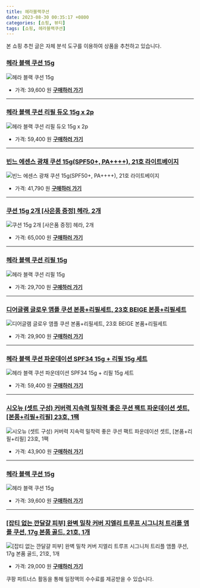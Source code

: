 ```yaml
---
title: 헤라블랙쿠션
date: 2023-08-30 00:35:17 +0800
categories: [쇼핑, 뷰티]
tags: [쇼핑, 헤라블랙쿠션]
---
```

본 쇼핑 추천 글은 자체 분석 도구를 이용하여 상품을 추천하고 있습니다.
### [헤라 블랙 쿠션 15g](https://link.coupang.com/re/AFFSDP?lptag=AF1030537&pageKey=7156627675&itemId=18002957282&vendorItemId=76342662925&traceid=V0-153-de7ee5d014fc2847&requestid=20230907003517517003563199&token=31850C%7CMIXED)
![헤라 블랙 쿠션 15g](https://ads-partners.coupang.com/image1/QIIgA3wSY894TROvQKc_bYkDOg4CImCkXhdl4ow0x_uhPPpDTQ3pI44vuLKYZeUUWNnJO4U-_7TV2FJkP2fSCZsvSOe2HUOV7BymQaOM1BVa1jEkR5iWETVRQz_LAqCftbwCP24qq-DM0b5UiMx30nEzpl-AtXyfkGTLlBIdnNU3hl8Eb0CArffUB_83kzvnGBDXiS3TezjG8k6W-VvYuUJV-GEf6qORZ7bMcHfKU0MDecwDGdqe1hNHg07LBZsSJ6dcH0-ncw6Y7PVBzuqb)
- 가격: 39,600 원
[**구매하러 가기**](https://link.coupang.com/re/AFFSDP?lptag=AF1030537&pageKey=7156627675&itemId=18002957282&vendorItemId=76342662925&traceid=V0-153-de7ee5d014fc2847&requestid=20230907003517517003563199&token=31850C%7CMIXED)
---
### [헤라 블랙 쿠션 리필 듀오 15g x 2p](https://link.coupang.com/re/AFFSDP?lptag=AF1030537&pageKey=7368826056&itemId=15527737430&vendorItemId=82343915066&traceid=V0-153-de4d3c1e983123ef&requestid=20230907003517517003563199&token=31850C%7CMIXED)
![헤라 블랙 쿠션 리필 듀오 15g x 2p](https://ads-partners.coupang.com/image1/DnF5mI0YH2k02qEmDkIQUfBUCRdH5LjwbO7FDJDrhJ-Hc2VDH7SKTQx2vk-iWU2r5FmCmFzxLAZ_ZP-U74a-VVGcrHxLpEc6tmjr1dZvF1vKUTTI9cavRQ8QNLMqdugoTtF8Mtu9cQniRzEVYl3f-CKS30SoEoFA2eK1fb6Qg2qJDabmnOHhPDWbY_eHaa1pAVfxjdkXiq0CQ7zcGSz6oT2M_aUvRs29i-HMVuoWSqAHNNhC9weOYZNGLmVX92KNeSBjVlMn6LySAiadxvkeS6w=)
- 가격: 59,400 원
[**구매하러 가기**](https://link.coupang.com/re/AFFSDP?lptag=AF1030537&pageKey=7368826056&itemId=15527737430&vendorItemId=82343915066&traceid=V0-153-de4d3c1e983123ef&requestid=20230907003517517003563199&token=31850C%7CMIXED)
---
### [빈느 에센스 광채 쿠션 15g(SPF50+, PA++++), 21호 라이트베이지](https://link.coupang.com/re/AFFSDP?lptag=AF1030537&pageKey=7390697460&itemId=19107290913&vendorItemId=82169497465&traceid=V0-153-96aea2f4804ad9c4&clickBeacon=tQZFJui5Kfsg7OeN1%2BP%2FCkXx6uCrb8VxiYk7dv7qzR1rHHcUDwnUfLXW6kAiC8A7W3yN5Elm%2FMIVimbPS2c%2F1i70Yz%2BKJ3ozEQePeUEpnWOM8WwzcVWyOyE3WqGylZWgNuXOGOZ7Afd%2F%2BSYu4kRuSP05z%2FtG5t1orPZmgUaAYQgKGOoCLwfRqO4ZZczeolOZVlWIZml0WGXb7D76K0aSL62BS9Q%2FKsyY9a7RK4SZqbK64GgOI3zInWk%2F5hQiFaupOJ5v6KZTOzgEpfrShIm8thC3%2FWhiryz91SiqiQD4WadZrpV32TVlwbBiq46Ejr7VeCWjEEsJ0GkYB4zIZVqjvSUFZeNI7oGsaI98859cuIN3h8oVjmVef5eYKJxZ%2BrpeIMC5gkHG%2BTGNTX8Q3wOZ9EPYVchBJ9CKl%2Bri5jmWonWSdCkqcdXceeDXCGjGSjSt5frvNEXeE9HcIauV%2F2SSaOrH1XfV%2F9PalINR0tK%2B9RGpPQzm5u0iWYBzqSwkzJIVsnDihuVU3nQjHNsWnkkpuBtgvJOm213kDzysS84XuvRb%2F2D16KuwR7DLip6eQHMQ%2BZX%2FV5fmQ773UmIH%2FMbBnMUStdemV%2FY6irYr3AdMlNJQxqcMiKtc25KVdwASz8WWFagGT2NdE2OEFFUeAreGz16WTtBy3HyQn1JLzfQdbZAifY4XL3QWZu5D7gZYwtJO%2FS%2BFLKAHJRCvQNgkiDEpHWNzBsGWPDU92WC8o9rNoMUuMmGcV0jWCU4YDmixwG%2F%2BqVT%2FKfoH4zRqnZP6kBEvw3ceFao1pDZYG%2FFSJq061v%2BT9b4zyHxkR%2FR6yOOkVNghlyy%2FyAPMWDUg1FNhAYZ7Bhwvx6KjbaJzcfQuCwyoYE8Xact9ez79qOeOmFKaKcFu&requestid=20230907003517517003563199&token=31850C%7CMIXED)
![빈느 에센스 광채 쿠션 15g(SPF50+, PA++++), 21호 라이트베이지](https://ads-partners.coupang.com/image1/6JQAvtT7d0JCDKB76CSDIEveRml0V3xZlHc_nhscBw5l9jcYunGk2OPkahLJgfIgvfFu9kPNScvw-mSQXDuW463UQaFXYqSVbz-mvvs8jauQ2Ao_okZNwvf3XXz0vOCrjkK8-YrZWGqg4nL1ok8eCiu45KMj4NHsXwg1GZmy2jnFQdzy2HFVqE78n4q7wsPVj3E_xmud6wHU0PSfwO55wWm6H6HpPQv6hA6ZGcd_bosZmqNfq_wlWb-qzHKyh_0BI5X6wDY9Oa8IApCDQQel6Cs-_-ibcFe_Z2Zf2nFqzuEmZT5H4ZA=)
- 가격: 41,790 원
[**구매하러 가기**](https://link.coupang.com/re/AFFSDP?lptag=AF1030537&pageKey=7390697460&itemId=19107290913&vendorItemId=82169497465&traceid=V0-153-96aea2f4804ad9c4&clickBeacon=tQZFJui5Kfsg7OeN1%2BP%2FCkXx6uCrb8VxiYk7dv7qzR1rHHcUDwnUfLXW6kAiC8A7W3yN5Elm%2FMIVimbPS2c%2F1i70Yz%2BKJ3ozEQePeUEpnWOM8WwzcVWyOyE3WqGylZWgNuXOGOZ7Afd%2F%2BSYu4kRuSP05z%2FtG5t1orPZmgUaAYQgKGOoCLwfRqO4ZZczeolOZVlWIZml0WGXb7D76K0aSL62BS9Q%2FKsyY9a7RK4SZqbK64GgOI3zInWk%2F5hQiFaupOJ5v6KZTOzgEpfrShIm8thC3%2FWhiryz91SiqiQD4WadZrpV32TVlwbBiq46Ejr7VeCWjEEsJ0GkYB4zIZVqjvSUFZeNI7oGsaI98859cuIN3h8oVjmVef5eYKJxZ%2BrpeIMC5gkHG%2BTGNTX8Q3wOZ9EPYVchBJ9CKl%2Bri5jmWonWSdCkqcdXceeDXCGjGSjSt5frvNEXeE9HcIauV%2F2SSaOrH1XfV%2F9PalINR0tK%2B9RGpPQzm5u0iWYBzqSwkzJIVsnDihuVU3nQjHNsWnkkpuBtgvJOm213kDzysS84XuvRb%2F2D16KuwR7DLip6eQHMQ%2BZX%2FV5fmQ773UmIH%2FMbBnMUStdemV%2FY6irYr3AdMlNJQxqcMiKtc25KVdwASz8WWFagGT2NdE2OEFFUeAreGz16WTtBy3HyQn1JLzfQdbZAifY4XL3QWZu5D7gZYwtJO%2FS%2BFLKAHJRCvQNgkiDEpHWNzBsGWPDU92WC8o9rNoMUuMmGcV0jWCU4YDmixwG%2F%2BqVT%2FKfoH4zRqnZP6kBEvw3ceFao1pDZYG%2FFSJq061v%2BT9b4zyHxkR%2FR6yOOkVNghlyy%2FyAPMWDUg1FNhAYZ7Bhwvx6KjbaJzcfQuCwyoYE8Xact9ez79qOeOmFKaKcFu&requestid=20230907003517517003563199&token=31850C%7CMIXED)
---
### [쿠션 15g 2개 [사은품 증정] 헤라, 2개](https://link.coupang.com/re/AFFSDP?lptag=AF1030537&pageKey=7527539436&itemId=19756901646&vendorItemId=86622914832&traceid=V0-153-fcbaa0f30d59e3de&clickBeacon=tQZFJui5Kfsg7OeN1%2BP%2FCkXx6uCrb8VxiYk7dv7qzR1rHHcUDwnUfLXW6kAiC8A7W3yN5Elm%2FMIVimbPS2c%2F1i70Yz%2BKJ3ozEQePeUEpnWNdP%2BK%2Fpkl01nfQ1oXptMQxNuXOGOZ7Afd%2F%2BSYu4kRuSHlnmyLUdtwnh2XzeSkZ9n2yQHyDtXUKG5%2F8WUDjzx38VlWIZml0WGXb7D76K0aSL62BS9Q%2FKsyY9a7RK4SZqbK64GgOI3zInWk%2F5hQiFaupVe9fD7HQoGZ4gP%2FV490isidmp%2BOMYRJrrTnma9KrfQKDLIo0VLqSnq48Cwax5qY3JoBgtSZ2KCK%2B6DRK49RBi3%2Byl%2FK4ylK52kR7Kcd%2B5H6fPcyxr90arb8dNO9bSaTR5c36pSwyXLbWWQnHhs0MBhm7i3DoIk%2BAeSLdDNzzUZBAG7TZZfBbokXA7HNQqoAFWvqbdEr4jOQa1mcg47G0lEDtJa5L%2BF%2B3JXRHlr2MEPq%2F1O2C88A9c7zKYnazJ2bVk8VUCS7dyocJYXYQ1cXwhZcDWtNWJUgVxtzXiaisUIh3QOgEJ1ULiBlFeG27eYb74cSwDQJn2GS7LDq7bemwO%2FIeY2ZeIGVYKUMY%2FodCiJPmeOKYzTGhLjaMiraWHvgUlunBAcj54vThWA3jP%2BtbThE0udvRdEkljMsYOqhagQYN%2FDgPXvfGt91fHoo%2FiLhLW3%2BtIaByc64iap%2FAX05hgZDGDcrh22hFmM4dLoJug5IitZKsgPkmuXQlPsHH0rOlJzTUXUvmu1%2Fu6RTimfVU6lwrXDG%2Fg0OAK%2Fyfv1tk3%2FCbsOaDQ25Iv3UfpbCwZn%2BnIFSSxJc18w131d0y2osIiAJWPWhiG29ku9aURHSF9W4Q5TLjPQakngng4ROfyDYs&requestid=20230907003517517003563199&token=31850C%7CMIXED)
![쿠션 15g 2개 [사은품 증정] 헤라, 2개](https://ads-partners.coupang.com/image1/MbADhIbSuH7nvEYOMSOgoXdqyyxU5JvBqGNO1jfILA4tpisXrPT5mm33AieUfOoX-nFOjCNboMpHcdwFY2jS40qsdQrpso7NxfHX-1T41-7zAFKIb0UbzCrQUEB4gUY4S9bhBYNdRAxWhkRJh_BKOH6BwHRSPr8KSDObJ7mnPb9kejS_CDjh8tIQperJVmR1pgM4TAzf23uGedTLYe6Z1KVzxA0LVuzyh5gMXrSN4hgJOfJx83p2u085B7L4YkPiyRsBMWXBClboMSgeZIlApvAZbb2nDdgOkbzoxz9nLbvfwtCA)
- 가격: 65,000 원
[**구매하러 가기**](https://link.coupang.com/re/AFFSDP?lptag=AF1030537&pageKey=7527539436&itemId=19756901646&vendorItemId=86622914832&traceid=V0-153-fcbaa0f30d59e3de&clickBeacon=tQZFJui5Kfsg7OeN1%2BP%2FCkXx6uCrb8VxiYk7dv7qzR1rHHcUDwnUfLXW6kAiC8A7W3yN5Elm%2FMIVimbPS2c%2F1i70Yz%2BKJ3ozEQePeUEpnWNdP%2BK%2Fpkl01nfQ1oXptMQxNuXOGOZ7Afd%2F%2BSYu4kRuSHlnmyLUdtwnh2XzeSkZ9n2yQHyDtXUKG5%2F8WUDjzx38VlWIZml0WGXb7D76K0aSL62BS9Q%2FKsyY9a7RK4SZqbK64GgOI3zInWk%2F5hQiFaupVe9fD7HQoGZ4gP%2FV490isidmp%2BOMYRJrrTnma9KrfQKDLIo0VLqSnq48Cwax5qY3JoBgtSZ2KCK%2B6DRK49RBi3%2Byl%2FK4ylK52kR7Kcd%2B5H6fPcyxr90arb8dNO9bSaTR5c36pSwyXLbWWQnHhs0MBhm7i3DoIk%2BAeSLdDNzzUZBAG7TZZfBbokXA7HNQqoAFWvqbdEr4jOQa1mcg47G0lEDtJa5L%2BF%2B3JXRHlr2MEPq%2F1O2C88A9c7zKYnazJ2bVk8VUCS7dyocJYXYQ1cXwhZcDWtNWJUgVxtzXiaisUIh3QOgEJ1ULiBlFeG27eYb74cSwDQJn2GS7LDq7bemwO%2FIeY2ZeIGVYKUMY%2FodCiJPmeOKYzTGhLjaMiraWHvgUlunBAcj54vThWA3jP%2BtbThE0udvRdEkljMsYOqhagQYN%2FDgPXvfGt91fHoo%2FiLhLW3%2BtIaByc64iap%2FAX05hgZDGDcrh22hFmM4dLoJug5IitZKsgPkmuXQlPsHH0rOlJzTUXUvmu1%2Fu6RTimfVU6lwrXDG%2Fg0OAK%2Fyfv1tk3%2FCbsOaDQ25Iv3UfpbCwZn%2BnIFSSxJc18w131d0y2osIiAJWPWhiG29ku9aURHSF9W4Q5TLjPQakngng4ROfyDYs&requestid=20230907003517517003563199&token=31850C%7CMIXED)
---
### [헤라 블랙 쿠션 리필 15g](https://link.coupang.com/re/AFFSDP?lptag=AF1030537&pageKey=7368826056&itemId=9056582125&vendorItemId=81130953896&traceid=V0-153-de4d3c1e983123ef&requestid=20230907003517517003563199&token=31850C%7CMIXED)
![헤라 블랙 쿠션 리필 15g](https://ads-partners.coupang.com/image1/d9Qol4B9WiqoVaQ2d1r2cBIkuSrZoNVfuTIoc9LEeIu7lXwuT9SdJIkvxcNR9AfZ15RtrnHlQk-ZDfldpN6evXEJfNW-3grhOhrG1TmdotosTHODpnVvA-mVNrVX8SHBs-1Tsi4SzVLY87D2SuoFoP8MMyXIONL4uNCj7LLfX-kY3LhEanp5rX588iwsuTHCv9XjM1lW7C9my4Pt2rutwnYPeXdOQqgmk736I6EKsKtRE-BFe1s8hvt5m8UCPSe_jYOj0b86v_MPIGrRAaZyC_w=)
- 가격: 29,700 원
[**구매하러 가기**](https://link.coupang.com/re/AFFSDP?lptag=AF1030537&pageKey=7368826056&itemId=9056582125&vendorItemId=81130953896&traceid=V0-153-de4d3c1e983123ef&requestid=20230907003517517003563199&token=31850C%7CMIXED)
---
### [디어글램 글로우 앰플 쿠션 본품+리필세트, 23호 BEIGE 본품+리필세트](https://link.coupang.com/re/AFFSDP?lptag=AF1030537&pageKey=6427551750&itemId=13856454852&vendorItemId=85463986657&traceid=V0-153-4d691dda6c62b711&clickBeacon=tQZFJui5Kfsg7OeN1%2BP%2FCkXx6uCrb8VxiYk7dv7qzR1rHHcUDwnUfLXW6kAiC8A7W3yN5Elm%2FMIVimbPS2c%2F1i70Yz%2BKJ3ozEQePeUEpnWM1r7QNbPHh0qsPprD5nneqNuXOGOZ7Afd%2F%2BSYu4kRuSGv%2BMQL%2F%2FPoJae9NiQZ%2BfBnuOh8NuJNplGCgHwivkhLFVlWIZml0WGXb7D76K0aSL62BS9Q%2FKsyY9a7RK4SZqbK64GgOI3zInWk%2F5hQiFaupFlB6qreMl5QAfjZj9oxdoqUyb1cvuU%2BPZPbmRltzJgjyBd5V6FpelHPo5MSFnffb%2BERngky00rfhTp9SM00Uwxu7Ry62fUqilMaQHuGgilEjJZqO2nqKMTWG7dbhYKZIy1%2Frny%2BP0jLWInoGUhxG3WAChiyS5nm1dgFmkCt6opaXaGcFrPTbI4%2FBmUYaWJd%2BBV4PbvPzxmyAlhCWmHa1WlygBNAnigEjNlVQo%2FYzZEV3QOgEJ1ULiBlFeG27eYb74cSwDQJn2GS7LDq7bemwOwV%2Fwm4pe1BK%2FbHehqqvXJxSpg%2FA%2FrsZmAsXXNTsb12cbAML1qvk3Cs%2BytiU5tbYf8svXHc72sDsnKQ4FoYwAzwXX4NP%2BT8J4Fs7U6oL%2BQhu1nSbn7aOdH%2FYAWeB7%2Fz89QppQbmO31%2BV99yaFOCN0SGaReu0%2BOpigwvLL2BxQm5G%2Bfo%2FCatBdMbu3kefnPAtUimkRohBEdDqdVZY0cwpC2k6x3L6x6nwdEcLnC4ulFLE3G6BKPuBLGnOQd1gEBCKr6DEgkvtFBf049p513kTqwIKnt3Dv84fKuvX9Y9%2BpxZuP1rgCKluxzpC6hwexW8SPBtUVHqLazOPbwiCBtw%2BaCxhEPzeu3MLJm2nYk5pF9LA&requestid=20230907003517517003563199&token=31850C%7CMIXED)
![디어글램 글로우 앰플 쿠션 본품+리필세트, 23호 BEIGE 본품+리필세트](https://ads-partners.coupang.com/image1/ui2ZWJ2Jg0aV6dHHuu5dtPUx6zAjWZFIwuqEvOi6c52hhLEmlM8bhJgTzAT_n5IXcVvvWG9oHrDnjuPE2wYtrENS5VpKY5QHWnY39dBGhZtSH-3psVZ3GpLCqI8QfKCD_hv130xDZsBNljB14QcIrjzqiZJjeeRfVnRmAjeUP6o7bjVskefhrZATc57QxmN-ZDbRh0EKhU4fAN819jviXOFjAhk0jFbPBPc9TXglssH3Ie8avYFCFIfwiiUeSRWKVUwhS5xuSojq4MDnkdNVg2U3GnfPFtnqmX9E6K84h9-N3FLm)
- 가격: 29,900 원
[**구매하러 가기**](https://link.coupang.com/re/AFFSDP?lptag=AF1030537&pageKey=6427551750&itemId=13856454852&vendorItemId=85463986657&traceid=V0-153-4d691dda6c62b711&clickBeacon=tQZFJui5Kfsg7OeN1%2BP%2FCkXx6uCrb8VxiYk7dv7qzR1rHHcUDwnUfLXW6kAiC8A7W3yN5Elm%2FMIVimbPS2c%2F1i70Yz%2BKJ3ozEQePeUEpnWM1r7QNbPHh0qsPprD5nneqNuXOGOZ7Afd%2F%2BSYu4kRuSGv%2BMQL%2F%2FPoJae9NiQZ%2BfBnuOh8NuJNplGCgHwivkhLFVlWIZml0WGXb7D76K0aSL62BS9Q%2FKsyY9a7RK4SZqbK64GgOI3zInWk%2F5hQiFaupFlB6qreMl5QAfjZj9oxdoqUyb1cvuU%2BPZPbmRltzJgjyBd5V6FpelHPo5MSFnffb%2BERngky00rfhTp9SM00Uwxu7Ry62fUqilMaQHuGgilEjJZqO2nqKMTWG7dbhYKZIy1%2Frny%2BP0jLWInoGUhxG3WAChiyS5nm1dgFmkCt6opaXaGcFrPTbI4%2FBmUYaWJd%2BBV4PbvPzxmyAlhCWmHa1WlygBNAnigEjNlVQo%2FYzZEV3QOgEJ1ULiBlFeG27eYb74cSwDQJn2GS7LDq7bemwOwV%2Fwm4pe1BK%2FbHehqqvXJxSpg%2FA%2FrsZmAsXXNTsb12cbAML1qvk3Cs%2BytiU5tbYf8svXHc72sDsnKQ4FoYwAzwXX4NP%2BT8J4Fs7U6oL%2BQhu1nSbn7aOdH%2FYAWeB7%2Fz89QppQbmO31%2BV99yaFOCN0SGaReu0%2BOpigwvLL2BxQm5G%2Bfo%2FCatBdMbu3kefnPAtUimkRohBEdDqdVZY0cwpC2k6x3L6x6nwdEcLnC4ulFLE3G6BKPuBLGnOQd1gEBCKr6DEgkvtFBf049p513kTqwIKnt3Dv84fKuvX9Y9%2BpxZuP1rgCKluxzpC6hwexW8SPBtUVHqLazOPbwiCBtw%2BaCxhEPzeu3MLJm2nYk5pF9LA&requestid=20230907003517517003563199&token=31850C%7CMIXED)
---
### [헤라 블랙 쿠션 파운데이션 SPF34 15g + 리필 15g 세트](https://link.coupang.com/re/AFFSDP?lptag=AF1030537&pageKey=7402564255&itemId=19163291811&vendorItemId=86281782660&traceid=V0-153-231abb8271f6f206&requestid=20230907003517517003563199&token=31850C%7CMIXED)
![헤라 블랙 쿠션 파운데이션 SPF34 15g + 리필 15g 세트](https://ads-partners.coupang.com/image1/wG1wEtMiIewJxx6CwCq_r1Z0fFcEboE4yf3b_j2Mcg-yy9FiDInREZgw8eMnPE3HiUit2qqC4dAjMaraYtqhDSBbsvtCNHSKVrMFjCyHNEom3DKSbuxEcd5Ksl6Po95xtjcayOQFlIv9YrvC2hdKWPNJwmUrePL4ZeOTWRyq9FaOMwueZoPx0np4VFHHyMqar6U1aDBphR5_kjp97GmnKd8zZVBPIdMpi0TsQu8bEkn-oJwn9jHQXgW76QBKB1lcxy468yyQrz-eIgnhQP2jMfXb)
- 가격: 59,400 원
[**구매하러 가기**](https://link.coupang.com/re/AFFSDP?lptag=AF1030537&pageKey=7402564255&itemId=19163291811&vendorItemId=86281782660&traceid=V0-153-231abb8271f6f206&requestid=20230907003517517003563199&token=31850C%7CMIXED)
---
### [시오뉴 (셋트 구성) 커버력 지속력 밀착력 좋은 쿠션 팩트 파운데이션 셋트, [본품+리필+리필] 23호, 1팩](https://link.coupang.com/re/AFFSDP?lptag=AF1030537&pageKey=1349807772&itemId=2377920435&vendorItemId=70373470576&traceid=V0-153-774ae6e5f9b426bd&clickBeacon=tQZFJui5Kfsg7OeN1%2BP%2FCkXx6uCrb8VxiYk7dv7qzR1rHHcUDwnUfLXW6kAiC8A7W3yN5Elm%2FMIVimbPS2c%2F1i70Yz%2BKJ3ozEQePeUEpnWOdJg%2BvD3RqTertbPXoVfMPC431yZCEC6kBnmFJ5hkzuwPKNd53tXnKthP67sIFyouJXf22N%2FkW3RbgK9qtOaI9VlWIZml0WGXb7D76K0aSL62BS9Q%2FKsyY9a7RK4SZqbK64GgOI3zInWk%2F5hQiFaupX7K3wsohX9sWsTdbz5%2F3VN5eIEQ5spvjgrEKmRAnoj3Sq69HuT8wdBAP3fjm53RyCpL%2BEbfWdAdg6Mwn%2FIKsJdTZUxGEUYmGlIFSmi3Ws%2FzKDCuD36DFBmMOmhpZP8tagv3ncq9IEBIkVqyelzL0D77d2gSQIzvxVuUlpvT%2BtMTxRmkI%2B4ah0FOROb7p%2BmyFP1TFyCxnG50%2FZXYqPPwQbpKIs%2BS5lACX%2FAqFPQ3ttqwM%2F4Ivc0PQZU74OayBquRapgDRc5MKXnXv%2FK%2FfJLIn1h5TcFqrnNPpeXX5p%2FOnvQhjfqzLU2oaGGDZ7r6IhY9WHxTl2rATrv6Xveb5UGhrjJR6h88LoBXjM%2FCNiu%2FfLfzLJTfO95QjOibMGNGubYorrNg2lTsgMsoqiIHDYA%2Flrsf194hJ9Y7sOXpCe33eZGjVXpHXFsEcry5xdcvOXlvVvYa6ygj0Scy1iZyhUHNKhQw%2FHuEWlkgkMrzf4kmCuLfa%2FXOJOmpRw80oGeU52XRngjBhOy4yQeAiEdOfoREN0Kpia1vE3u%2BNwOlL6gFfYoyPPcwq2ZJfXo0pEa0BAyNLUuiVo%2BpnyW1f2EET6zOFRa3NuKEyaCRPwX6ezBnUwFdAc5J0KwE962F9T8VBj7M6&requestid=20230907003517517003563199&token=31850C%7CMIXED)
![시오뉴 (셋트 구성) 커버력 지속력 밀착력 좋은 쿠션 팩트 파운데이션 셋트, [본품+리필+리필] 23호, 1팩](https://ads-partners.coupang.com/image1/jygxYz43a9kJHPnOjzs3VHfHa5vwAGubxihUhMYQ_bibeI3bfiqEFq6Z4z93e6bgDJSIbMApgl-2tz9rFGSpYse4YKAkvvtJx-rPEEmuV1no_P-dMaaJDg66tHrcZ43OKys_bIvc7MOpY2eQotm1GLwDTCdiNuiZU68Od6SaarQN7UoTQxJRfN23O82eZ_UuwroZ86n8iglfHQ45uxdFD2D3LGFD2M3DNucDGnKj8YUJsDYsNTrU-TUBkEOzWMrcSNprY35kKcxG3pDn652h77mVy_GY3b62AEP5IdlaPDTAE8fQeg==)
- 가격: 43,900 원
[**구매하러 가기**](https://link.coupang.com/re/AFFSDP?lptag=AF1030537&pageKey=1349807772&itemId=2377920435&vendorItemId=70373470576&traceid=V0-153-774ae6e5f9b426bd&clickBeacon=tQZFJui5Kfsg7OeN1%2BP%2FCkXx6uCrb8VxiYk7dv7qzR1rHHcUDwnUfLXW6kAiC8A7W3yN5Elm%2FMIVimbPS2c%2F1i70Yz%2BKJ3ozEQePeUEpnWOdJg%2BvD3RqTertbPXoVfMPC431yZCEC6kBnmFJ5hkzuwPKNd53tXnKthP67sIFyouJXf22N%2FkW3RbgK9qtOaI9VlWIZml0WGXb7D76K0aSL62BS9Q%2FKsyY9a7RK4SZqbK64GgOI3zInWk%2F5hQiFaupX7K3wsohX9sWsTdbz5%2F3VN5eIEQ5spvjgrEKmRAnoj3Sq69HuT8wdBAP3fjm53RyCpL%2BEbfWdAdg6Mwn%2FIKsJdTZUxGEUYmGlIFSmi3Ws%2FzKDCuD36DFBmMOmhpZP8tagv3ncq9IEBIkVqyelzL0D77d2gSQIzvxVuUlpvT%2BtMTxRmkI%2B4ah0FOROb7p%2BmyFP1TFyCxnG50%2FZXYqPPwQbpKIs%2BS5lACX%2FAqFPQ3ttqwM%2F4Ivc0PQZU74OayBquRapgDRc5MKXnXv%2FK%2FfJLIn1h5TcFqrnNPpeXX5p%2FOnvQhjfqzLU2oaGGDZ7r6IhY9WHxTl2rATrv6Xveb5UGhrjJR6h88LoBXjM%2FCNiu%2FfLfzLJTfO95QjOibMGNGubYorrNg2lTsgMsoqiIHDYA%2Flrsf194hJ9Y7sOXpCe33eZGjVXpHXFsEcry5xdcvOXlvVvYa6ygj0Scy1iZyhUHNKhQw%2FHuEWlkgkMrzf4kmCuLfa%2FXOJOmpRw80oGeU52XRngjBhOy4yQeAiEdOfoREN0Kpia1vE3u%2BNwOlL6gFfYoyPPcwq2ZJfXo0pEa0BAyNLUuiVo%2BpnyW1f2EET6zOFRa3NuKEyaCRPwX6ezBnUwFdAc5J0KwE962F9T8VBj7M6&requestid=20230907003517517003563199&token=31850C%7CMIXED)
---
### [헤라 블랙 쿠션 15g](https://link.coupang.com/re/AFFSDP?lptag=AF1030537&pageKey=7156627675&itemId=19788558357&vendorItemId=76342694839&traceid=V0-153-de7ee5d014fc2847&requestid=20230907003517517003563199&token=31850C%7CMIXED)
![헤라 블랙 쿠션 15g](https://ads-partners.coupang.com/image1/Hcwr6dxoro7LatRYHYgWnwqQjLcGVr7WB7Z_DdMmAspusw8HhiGNcJHWJe7OPt3Mguxq1qMWmEJ4IGLkhH3x1OsFE5nYXdLuMT1MEpYjR3LRhEHAZqComap05RDk5wwnGmTsDxfCX6Gngf9-OOYYsaq6pR0lX5PMqR8--Fv90nq7j2-TDg3cz4f46rNT7hptMCPQxcqXaj0rOCKFo3ItHOkn02MmUQsrCUQqKywY4CM8cyNLk0IBdv7eJOavFE3GpS2t5xz82X31TPtzLKxq9g==)
- 가격: 39,600 원
[**구매하러 가기**](https://link.coupang.com/re/AFFSDP?lptag=AF1030537&pageKey=7156627675&itemId=19788558357&vendorItemId=76342694839&traceid=V0-153-de7ee5d014fc2847&requestid=20230907003517517003563199&token=31850C%7CMIXED)
---
### [[잡티 없는 깐달걀 피부] 완벽 밀착 커버 지엘리 트루프 시그니처 트리플 앰플 쿠션, 17g 본품 골드, 21호, 1개](https://link.coupang.com/re/AFFSDP?lptag=AF1030537&pageKey=7229857681&itemId=18342761611&vendorItemId=87029101923&traceid=V0-153-809ba8d5ae065be5&clickBeacon=tQZFJui5Kfsg7OeN1%2BP%2FCkXx6uCrb8VxiYk7dv7qzR1rHHcUDwnUfLXW6kAiC8A7W3yN5Elm%2FMIVimbPS2c%2F1i70Yz%2BKJ3ozEQePeUEpnWOAo5SyOfgmDyDxUPQ2gyFkC431yZCEC6kBnmFJ5hkzuy17zXQTH3g36k1RCIiK4crOPx3kTEAmscQg6%2BurISuGVlWIZml0WGXb7D76K0aSL62BS9Q%2FKsyY9a7RK4SZqbK64GgOI3zInWk%2F5hQiFaupw%2Bg8qHcvgvM8Lf04ZlIaqDKqdl6q9UFbSdDcP9tx8aRekBFInzthiNLurpCSFLHw8QJAgjCIip27SGE7ssqWuF8O3EA%2FOUn9AwA1EICmJ77inTg2Hey1Bwa6w0bJbr%2FoFVzB5NEh%2BxIzmvJYUXs5sxm7i3DoIk%2BAeSLdDNzzUZDMJSc3YOYrdyBBRYITPVF9IzK8yOMvbkUtEaMckb%2FNdCW76JD3CwjEQVVfwr2jgjVb%2F2D16KuwR7DLip6eQHMQ%2BZX%2FV5fmQ773UmIH%2FMbBnL%2FE%2BgRECj91VNfDCpqbyOcmiiln1%2B4nRCbKUQP4mxTbAEd%2BBnM1Vv2jKBxzw9TxJhs3lKuCwykbJmazMa5EzAc3815mRyiSVOzkOMCXSyVAq%2FOlZZEuQ%2FcdVmb%2BkD85uR227Wd7vLJYbYfLePbN4BlKvXRY%2FyegpWzJ3bmveWuq4LjrnWu5D%2FC%2FFrMne1csEVeZ%2Fl3b7FGhd3DwLY3pT1KIKIMUVuB%2BEWQceL8f6kXZxZMqRe1546hFrWf%2BogyWCro%2FYAPlfY1UOgpHEHe0EFEvcGdXqcVifX6kBf7i1RbJYCwlNaiFyRf0%2F8qrvzrdYtWHApaR5q25%2BlYIIaddsE6ERDWD7afuyIqrqtZbSUiz&requestid=20230907003517517003563199&token=31850C%7CMIXED)
![[잡티 없는 깐달걀 피부] 완벽 밀착 커버 지엘리 트루프 시그니처 트리플 앰플 쿠션, 17g 본품 골드, 21호, 1개](https://ads-partners.coupang.com/image1/wB5AhSHI-IiDmDpDwJhXFlunsn-yDMEKFtvdvnMWhTwWMYyJFwIZH4ld6dqV-Ha9gKy_DiUGQI5aR7oy_pOS506C7CYHGR33jaGVAYJljzGYwo7NCwnQUeavsubAma6xjtJVuqxSTja-f-0kqT4MieyR0Z5n_T0QiwlSE6euAmJHEn98z_0D9c_YMW7IrYuXpBCb_2s16w9Jv7ExB4p2beQ38F7hmskdD2P2UdbHvWaP6i9PO7nTbh6oACGjlc2Q1rntPMLDlCBR-lsA_92ffikLj28t_71hfgkxG4EAyXSTdC53xw==)
- 가격: 29,000 원
[**구매하러 가기**](https://link.coupang.com/re/AFFSDP?lptag=AF1030537&pageKey=7229857681&itemId=18342761611&vendorItemId=87029101923&traceid=V0-153-809ba8d5ae065be5&clickBeacon=tQZFJui5Kfsg7OeN1%2BP%2FCkXx6uCrb8VxiYk7dv7qzR1rHHcUDwnUfLXW6kAiC8A7W3yN5Elm%2FMIVimbPS2c%2F1i70Yz%2BKJ3ozEQePeUEpnWOAo5SyOfgmDyDxUPQ2gyFkC431yZCEC6kBnmFJ5hkzuy17zXQTH3g36k1RCIiK4crOPx3kTEAmscQg6%2BurISuGVlWIZml0WGXb7D76K0aSL62BS9Q%2FKsyY9a7RK4SZqbK64GgOI3zInWk%2F5hQiFaupw%2Bg8qHcvgvM8Lf04ZlIaqDKqdl6q9UFbSdDcP9tx8aRekBFInzthiNLurpCSFLHw8QJAgjCIip27SGE7ssqWuF8O3EA%2FOUn9AwA1EICmJ77inTg2Hey1Bwa6w0bJbr%2FoFVzB5NEh%2BxIzmvJYUXs5sxm7i3DoIk%2BAeSLdDNzzUZDMJSc3YOYrdyBBRYITPVF9IzK8yOMvbkUtEaMckb%2FNdCW76JD3CwjEQVVfwr2jgjVb%2F2D16KuwR7DLip6eQHMQ%2BZX%2FV5fmQ773UmIH%2FMbBnL%2FE%2BgRECj91VNfDCpqbyOcmiiln1%2B4nRCbKUQP4mxTbAEd%2BBnM1Vv2jKBxzw9TxJhs3lKuCwykbJmazMa5EzAc3815mRyiSVOzkOMCXSyVAq%2FOlZZEuQ%2FcdVmb%2BkD85uR227Wd7vLJYbYfLePbN4BlKvXRY%2FyegpWzJ3bmveWuq4LjrnWu5D%2FC%2FFrMne1csEVeZ%2Fl3b7FGhd3DwLY3pT1KIKIMUVuB%2BEWQceL8f6kXZxZMqRe1546hFrWf%2BogyWCro%2FYAPlfY1UOgpHEHe0EFEvcGdXqcVifX6kBf7i1RbJYCwlNaiFyRf0%2F8qrvzrdYtWHApaR5q25%2BlYIIaddsE6ERDWD7afuyIqrqtZbSUiz&requestid=20230907003517517003563199&token=31850C%7CMIXED)


쿠팡 파트너스 활동을 통해 일정액의 수수료를 제공받을 수 있습니다.
